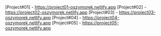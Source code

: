 [Project#01] - https://project01-oszymorek.netlify.app
[Project#02] - https://project02-oszymorek.netlify.app
[Project#03] - https://project03-oszymorek.netlify.app
[Project#04] - https://project04-oszymorek.netlify.app
[Project#05] - https://project05-oszymorek.netlify.app
